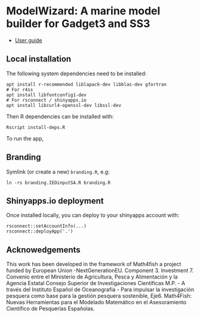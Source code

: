 # ModelWizard: A marine model builder for Gadget3 and SS3

* [User guide](user-guide.md)

## Local installation

The following system dependencies need to be installed:

```
apt install r-recommended liblapack-dev libblas-dev gfortran
# For r4ss
apt install libfontconfig1-dev
# For rsconnect / shinyapps.io
apt install libcurl4-openssl-dev libssl-dev
```

Then R dependencies can be installed with:

```
Rscript install-deps.R
```

To run the app, 

## Branding

Symlink (or create a new) ``branding.R``, e.g:

```
ln -rs branding.IEOinputSA.R branding.R
```

## Shinyapps.io deployment

Once installed locally, you can deploy to your shinyapps account with:

```
rsconnect::setAccountInfo(...)
rsconnect::deployApp('.')
```

## Acknowedgements

This work has been developed in the framework of Math4fish a project funded by European Union -NextGenerationEU. Component 3. Investment 7.
Convenio entre el Ministerio de Agricultura,
Pesca y Alimentación y la Agencia Estatal Consejo Superior de Investigaciones Científicas M.P. -
A través del Instituto Español de Oceanografía -
Para impulsar la investigación pesquera como base para la gestión pesquera sostenible, Eje6.
Math4Fish: Nuevas Herramientas para el Modelado Matemático en el Asesoramiento Científico de Pesquerías Españolas.
